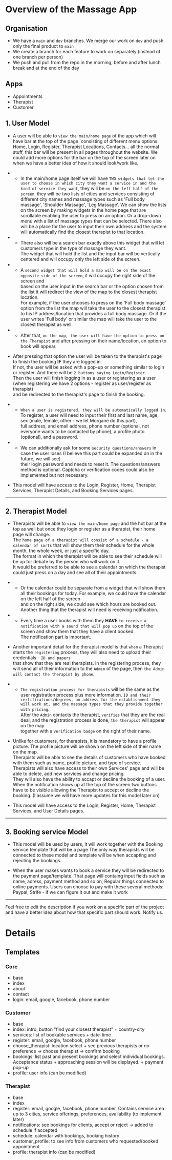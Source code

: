 
# Overview of the Massage App


## Organisation

- We have a `main` and `dev` branches. We merge our work on `dev` and push only the final product to `main`
- We create a branch for each feature to work on separately (instead of one branch per person)
- We push and pull from the repo in the morning, before and after lunch break and at the end of the day


## Apps

- Appointments
- Therapist
- Customer


## 1. User Model

- A user will be able to `view the main/home page` of the app which will have bar at the top of the page `consisting of different menu options:   Home, Login, Register, Therapist Locations, Contacts... all the normal stuff, this bar will be present in all pages throughout the website.   We could add more options for the bar on the top of the screen later on when we have a better idea of how it should look/work like.

- - In the main/home page itself we will have `TWO widgets that let the user to choose in which city they want a service in and the kind of service they want`, they will be `on the left half of the screen`.   they will be two lists of cities and services consisting of different city  names and massage types such as 'Full body massage', 'Shoulder Massage', 'Leg Massage'.   We can show the lists on the screen by making widgets in the home page that are scrollable enabling the user to press on an option.   Or a drop-down menu with a list of massage types that can be selected. There also will be a place for the user to input their own address and the system will automatically find the closest therapist to that location.

 - - There also will be a search bar exactly above this widget that will let customers type in the type of massage they want.  
The widget that will hold the list and the input bar will be vertically centered and will occupy only the left side of the screen.  

 - - A `second widget that will hold a map will be on the exact opposite side of the screen`, it will occupy the right side of the screen and  
based on the user input in the search bar or the option chosen from the list it will redirect the view of the map to the closest therapist location.  
For example, if the user chooses to press on the 'Full body massage' option from the list the map will take the user to the closest therapist  
to his IP address/location that provides a full body massage. Or if the user writes 'Full body' or similar the map will take the user to the closest therapist as well.  

 - - After that, `on the map, the user will have the option to press on the Therapist` and after pressing on their name/location, an option to book will appear.  

- After pressing that option the user will be taken to the therapist's page 
to finish the booking **IF** they are logged in.  
If not, the user will be asked with a pop-up or something similar to login or register. 
And there will be `2 buttons saying Login/Register`.  
Then the user will finish logging in as a user or registering as a user (when registering we have 2 options - register as user/register as therapist)  
and be redirected to the therapist's page to finish the booking.  

 - - `When a user is registered, they will be automatically logged in`. To register, a user will need to input their first and last name, age, sex (male, female, other - we let Morgane do this part),  
full address, and email address, phone number (optional, not everyone wants to be contacted by phone), a profile photo (optional), and a password.  

 - - We can additionally ask for some `security questions/answers` in case the user loses (I believe this part could be expanded on in the future, we will see)  
their login password and needs to reset it. The questions/answers method is optional. Captcha or verification codes could also be implemented but not necessary.

 - This model will have access to the Login, Register, Home, Therapist Services, Therapist Details, and Booking Services pages.

---

## 2. Therapist Model

- Therapists will be able to `view the main/home page`
 and the hot bar at the top as well but once they login or register as a therapist, their home page will change.  
The `home page of a therapist will consist of a schedule - a calendar of sorts` that will show them their schedule for the whole month, the whole week, or just a specific day.  
The format in which the therapist will be able to see their schedule will be up for debate by the person who will work on it.  
It would be preferred to be able to see a calendar on which the therapist could just press on a day and see all of their appointments.  

- - Or the calendar could be separate from a widget that will show them all their bookings for today. For example, we could have the calendar on the left half of the screen  
and on the right side, we could see which hours are booked out. Another thing that the therapist will need is receiving notification.  

- - Every time a user books with them they **HAVE** `to receive a notification with a sound that will pop up` on the top of the screen and show them that they have a client booked.  
The notification part is important.

- Another important detail for the therapist model is that `when` a Therapist starts the `registering` process, they will also need to upload their credentials - `ID and papers`  
that show that they are real therapists. In the registering process, they will send all of their information to the `Admin` of the page, then `the Admin will contact the therapist by phone`.  

- - `The registration process for therapists` will be the same as the user registration process plus more information. `ID and their certifications/degrees, an address for the establishment they will work at, and the massage types that they provide together with pricing`.  
After the `Admin` contacts the therapist, `verifies` that they are the real deal, and the registration process is done, `the therapist` will appear on the map  
together with a `verification badge` on the right of their name.  

- Unlike for customers, for therapists, it is mandatory to have a profile picture. The profile picture will be shown on the left side of their name on the map.  
Therapists will be able to see the details of customers who have booked with them such as name, profile picture, and type of service.  
Therapists will also have access to their own Services' page and will be able to delete, add new services and change pricing.  
They will also have the ability to accapt or decline the booking of a user. When the notification shows up at the top of the screen
two buttons have to be visible allowing the Therapist to accept or decline the booking.
(I assume we will have more updates for this model later on)

- This model will have access to the Login, Register, Home, Therapist Services, and User Details pages.

---

## 3. Booking service Model

- This model will be used by users, it will work together with the Booking service template that will be a page
The only way therapists will be connected to these model and template will be when accapting and rejecting the bookings.

- When the user makes wants to book a service they will be redirected to the payment page/template.
That page will containg input fields such as name, adress, payment method and so on, Regular things connected to online payments.
Users can choose to pay with these several methods: Paypal, Strife - if we can figure it out and make it work 


---


Feel free to edit the description if you work on a specific part of the project and have a better idea about how that specific part should work. Notify us.


# Details

## Templates

### Core

- base
- index
- about
- contact
- login: email, google, facebook, phone number

### Customer

- base
- index: intro, button "find your closest therapist" + country-city
- services: list of bookable services + date-time
- register: email, google, facebook, phone number
- choose_therapist: location select + see previous therapists or no preference -> choose therapist -> confirm booking
- bookings: list past and present bookings and select individual bookings. Acceptance status + approaching session will be displayed. + payment pop-up
- profile: user info (can be modified)


### Therapist

- base
- index
- register: email, google, facebook, phone number. Contains service area up to 3 cities, service offerings, preferences, availability (to implement later)
- notifications: see bookings for clients, accept or reject -> added to schedule if accepted
- schedule: calendar with bookings, booking history
- customer_profile: to see info from customers who requested/booked appointment
- profile: therapist info (can be modified)